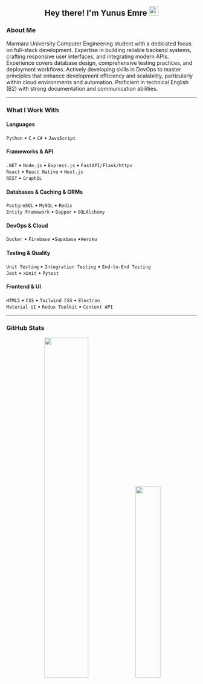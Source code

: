 <h2 align="center">Hey there! I'm Yunus Emre <img src="https://github.com/yunustechin/yunustechin/blob/master/Hi.gif" width="25"></h2>

### About Me

Marmara University Computer Engineering student with a dedicated focus on full-stack development. Expertise in building reliable backend systems, crafting responsive user interfaces, and integrating modern APIs. Experience covers database design, comprehensive testing practices, and deployment workflows. Actively developing skills in DevOps to master principles that enhance development efficiency and scalability, particularly within cloud environments and automation. Proficient in technical English (B2) with strong documentation and communication abilities.

---

### What I Work With

#### Languages  
`Python` • `C` • `C#` • `JavaScript`

#### Frameworks & API  
`.NET` • `Node.js` • `Express.js` • `FastAPI/Flask/httpx`  
`React` • `React Native` • `Next.js`  
`REST` • `GraphQL`

#### Databases & Caching & ORMs  
`PostgreSQL` • `MySQL` • `Redis`  
`Entity Framework` • `Dapper` • `SQLAlchemy`

#### DevOps & Cloud  
`Docker` • `Firebase` •`Supabase` •`Heroku`

#### Testing & Quality  
`Unit Testing` • `Integration Testing` • `End-to-End Testing`   
`Jest` • `xUnit` • `Pytest`

#### Frontend & UI  
`HTML5` • `CSS` • `Tailwind CSS` • `Electron`   
`Material UI` • `Redux Toolkit` • `Context API`

---

### GitHub Stats

<p align="center">
  <img src="https://github-readme-stats.vercel.app/api?username=yunustechin&show_icons=true&theme=dark&count_private=true&hide_border=true" width="48%"/>
  <img src="https://github-readme-stats.vercel.app/api/top-langs/?username=yunustechin&layout=compact&theme=dark&hide_border=true" width="36%"/>
</p>
